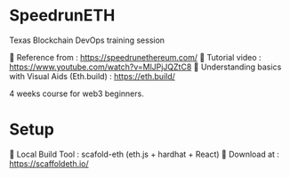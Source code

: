 # SpeedrunETH
Texas Blockchain DevOps training session

📌 Reference from : https://speedrunethereum.com/
📌 Tutorial video : https://www.youtube.com/watch?v=MlJPjJQZtC8
📌 Understanding basics with Visual Aids (Eth.build) : https://eth.build/

4 weeks course for web3 beginners.

# Setup
📗 Local Build Tool : scafold-eth (eth.js + hardhat + React)
📗 Download at : https://scaffoldeth.io/


